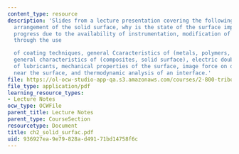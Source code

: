 ```yaml
---
content_type: resource
description: 'Slides from a lecture presentation covering the following topics: Atomic
  arrangement of the solid surface, why is the state of the surface important in tribology,
  progress due to the availability of instrumentation, modification of the surface
  through the use

  of coating techniques, general Ccaracteristics of (metals, polymers, ceramics),
  general characteristics of (composites, solid surface), electric double layer, role
  of lubricants, mechanical properties of the surface, image force on dislocations
  near the surface, and thermodynamic analysis of an interface.'
file: https://ol-ocw-studio-app-qa.s3.amazonaws.com/courses/2-800-tribology-fall-2004/936927ea9e79828ad49171bd14758f6c_ch2_solid_surfac.pdf
file_type: application/pdf
learning_resource_types:
- Lecture Notes
ocw_type: OCWFile
parent_title: Lecture Notes
parent_type: CourseSection
resourcetype: Document
title: ch2_solid_surfac.pdf
uid: 936927ea-9e79-828a-d491-71bd14758f6c
---
```

